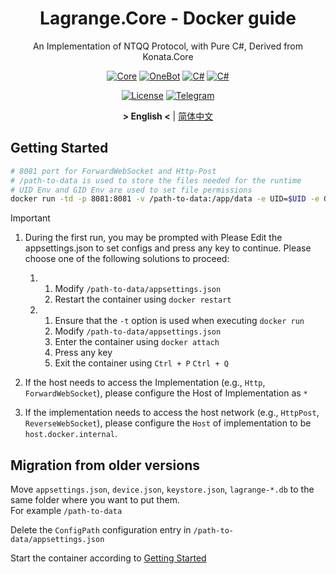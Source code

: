 <div align="center">


# Lagrange.Core - Docker guide

An Implementation of NTQQ Protocol, with Pure C#, Derived from Konata.Core

[![Core](https://img.shields.io/badge/Lagrange-Core-blue)](#)
[![OneBot](https://img.shields.io/badge/Lagrange-OneBot-blue)](#)
[![C#](https://img.shields.io/badge/Core-%20.NET_6-blue)](#)
[![C#](https://img.shields.io/badge/OneBot-%20.NET_7-blue)](#)

[![License](https://img.shields.io/static/v1?label=LICENSE&message=GPL-3.0&color=lightrey)](#)
[![Telegram](https://img.shields.io/endpoint?url=https%3A%2F%2Ftelegram-badge-4mbpu8e0fit4.runkit.sh%2F%3Furl%3Dhttps%3A%2F%2Ft.me%2F%2B6HNTeJO0JqtlNmRl)](https://t.me/+6HNTeJO0JqtlNmRl)

**&gt; English &lt;** | [简体中文](Docker_zh.md)

</div>

## Getting Started

```bash
# 8081 port for ForwardWebSocket and Http-Post
# /path-to-data is used to store the files needed for the runtime
# UID Env and GID Env are used to set file permissions
docker run -td -p 8081:8081 -v /path-to-data:/app/data -e UID=$UID -e GID=$(id -g) ghcr.io/konatadev/lagrange.onebot:edge
```

> [!IMPORTANT]
>
> 1. During the first run, you may be prompted with Please Edit the appsettings.json to set configs and press any key to continue. Please choose one of the following solutions to proceed:
>
>    1. 1. Modify `/path-to-data/appsettings.json`
>       2. Restart the container using `docker restart`
>
>    2. 1. Ensure that the `-t` option is used when executing `docker run`
>       2. Modify `/path-to-data/appsettings.json`
>       3. Enter the container using `docker attach`
>       4. Press any key
>       5. Exit the container using `Ctrl + P` `Ctrl + Q`
>
> 2. If the host needs to access the Implementation (e.g., `Http`, `ForwardWebSocket`), please configure the Host of Implementation as `*`
> 3. If the implementation needs to access the host network (e.g., `HttpPost`, `ReverseWebSocket`), please configure the `Host` of implementation to be `host.docker.internal`.

## Migration from older versions

Move `appsettings.json`, `device.json`, `keystore.json`, `lagrange-*.db` to the same folder where you want to put them.  
For example `/path-to-data`

Delete the `ConfigPath` configuration entry in `/path-to-data/appsettings.json`

Start the container according to [Getting Started](#getting-started)
